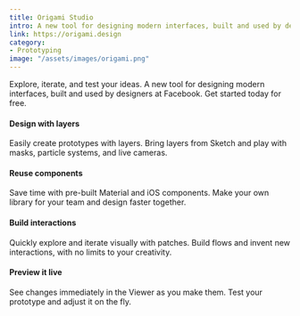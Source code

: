 ```yaml
---
title: Origami Studio
intro: A new tool for designing modern interfaces, built and used by designers at Facebook.
link: https://origami.design
category:
- Prototyping
image: "/assets/images/origami.png"
---
```


Explore, iterate, and test your ideas. A new tool for designing modern interfaces, built and used by designers at Facebook. Get started today for free.

#### Design with layers

Easily create prototypes with layers. Bring layers from Sketch and play with masks, particle systems, and live cameras.

#### Reuse components

Save time with pre-built Material and iOS components. Make your own library for your team and design faster together.

#### Build interactions

Quickly explore and iterate visually with patches. Build flows and invent new interactions, with no limits to your creativity.

#### Preview it live

See changes immediately in the Viewer as you make them. Test your prototype and adjust it on the fly.


